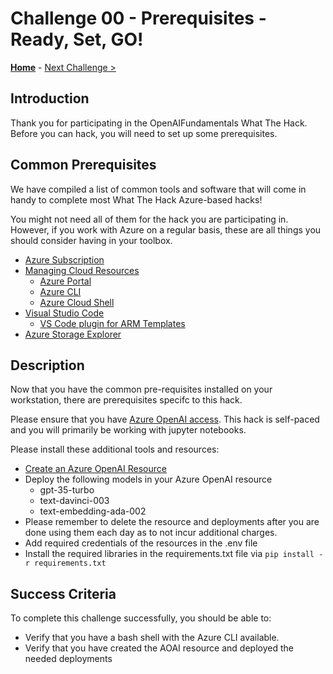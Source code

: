 # Challenge 00 - Prerequisites - Ready, Set, GO!

**[Home](../README.md)** - [Next Challenge >](./Challenge-01.md)

## Introduction

Thank you for participating in the OpenAIFundamentals What The Hack. Before you can hack, you will need to set up some prerequisites.

## Common Prerequisites

We have compiled a list of common tools and software that will come in handy to complete most What The Hack Azure-based hacks!

You might not need all of them for the hack you are participating in. However, if you work with Azure on a regular basis, these are all things you should consider having in your toolbox.

<!-- If you are editing this template manually, be aware that these links are only designed to work if this Markdown file is in the /xxx-HackName/Student/ folder of your hack. -->

- [Azure Subscription](../../000-HowToHack/WTH-Common-Prerequisites.md#azure-subscription)
- [Managing Cloud Resources](../../000-HowToHack/WTH-Common-Prerequisites.md#managing-cloud-resources)
  - [Azure Portal](../../000-HowToHack/WTH-Common-Prerequisites.md#azure-portal)
  - [Azure CLI](../../000-HowToHack/WTH-Common-Prerequisites.md#azure-cli)
  - [Azure Cloud Shell](../../000-HowToHack/WTH-Common-Prerequisites.md#azure-cloud-shell)
- [Visual Studio Code](../../000-HowToHack/WTH-Common-Prerequisites.md#visual-studio-code)
  - [VS Code plugin for ARM Templates](../../000-HowToHack/WTH-Common-Prerequisites.md#visual-studio-code-plugins-for-arm-templates)
- [Azure Storage Explorer](../../000-HowToHack/WTH-Common-Prerequisites.md#azure-storage-explorer)

## Description

Now that you have the common pre-requisites installed on your workstation, there are prerequisites specifc to this hack. 

Please ensure that you have [Azure OpenAI access](https://aka.ms/oaiapply). This hack is self-paced and you will primarily be working with jupyter notebooks.

Please install these additional tools and resources:

- [Create an Azure OpenAI Resource](https://learn.microsoft.com/en-us/azure/cognitive-services/openai/overview)
- Deploy the following models in your Azure OpenAI resource 
  - gpt-35-turbo
  - text-davinci-003
  - text-embedding-ada-002
- Please remember to delete the resource and deployments after you are done using them each day as to not incur additional charges.
- Add required credentials of the resources in the .env file
- Install the required libraries in the requirements.txt file via ``pip install -r requirements.txt``

## Success Criteria

To complete this challenge successfully, you should be able to:

- Verify that you have a bash shell with the Azure CLI available.
- Verify that you have created the AOAI resource and deployed the needed deployments 



